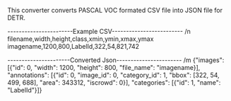 This converter converts PASCAL VOC formated CSV file into JSON file for DETR.

-----------------------Example CSV------------------------- /n
filename,width,height,class,xmin,ymin,xmax,ymax
imagename,1200,800,LabelId,322,54,821,742

----------------------Converted Json----------------------- /m
{"images": [{"id": 0, "width": 1200, "height": 800, "file_name": "imagename}], "annotations": [{"id": 0, "image_id": 0, "category_id": 1, "bbox": [322, 54, 499, 688], "area": 343312, "iscrowd": 0}], "categories": [{"id": 1, "name": "LabelId"}]}
